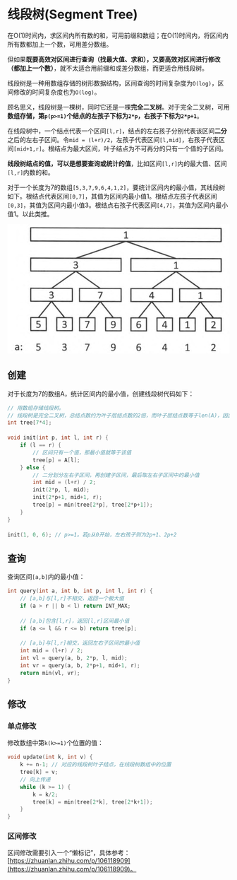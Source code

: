 # 线段树(Segment Tree)

在O(1)时间内，求区间内所有数的和，可用前缀和数组；在O(1)时间内，将区间内所有数都加上一个数，可用差分数组。

但如果**既要高效对区间进行查询（找最大值、求和），又要高效对区间进行修改（都加上一个数）**，就不太适合用前缀和或差分数组，而更适合用线段树。

线段树是一种用数组存储的树形数据结构，区间查询的时间复杂度为`O(log)`，区间修改的时间复杂度也为`O(log)`。

顾名思义，线段树是一棵树，同时它还是一棵**完全二叉树**。对于完全二叉树，可用**数组存储，第`p(p>=1)`个结点的左孩子下标为`2*p`，右孩子下标为`2*p+1`**。

在线段树中，一个结点代表一个区间`[l,r]`，结点的左右孩子分别代表该区间**二分**之后的左右子区间。令`mid = (l+r)/2`，左孩子代表区间`[l,mid]`，右孩子代表区间`[mid+1,r]`。根结点为最大区间，叶子结点为不可再分的只有一个值的子区间。

**线段树结点的值，可以是想要查询或统计的值**，比如区间`[l,r]`内的最大值、区间`[l,r]`内数的和。

对于一个长度为7的数组`[5,3,7,9,6,4,1,2]`，要统计区间内的最小值，其线段树如下。根结点代表区间`[0,7]`，其值为区间内最小值1。根结点左孩子代表区间`[0,3]`，其值为区间内最小值3。根结点右孩子代表区间`[4,7]`，其值为区间内最小值1。以此类推。

![1](img/线段树1.png)

## 创建

对于长度为7的数组A，统计区间内的最小值，创建线段树代码如下：

```c++
// 用数组存储线段树。
// 线段树是完全二叉树，总结点数约为叶子层结点数的2倍，而叶子层结点数等于len(A)，因此总结点数约为2*len(A)。此处开4倍，是为了不容易越界。
int tree[7*4];

void init(int p, int l, int r) {
    if (l == r) {
        // 区间只有一个值，那最小值就等于该值
        tree[p] = A[l];
    } else {
        // 二分划分左右子区间，再创建子区间，最后取左右子区间中的最小值
        int mid = (l+r) / 2;
        init(2*p, l, mid);
        init(2*p+1, mid+1, r);
        tree[p] = min(tree[2*p], tree[2*p+1]);
    }
}

init(1, 0, 6); // p>=1。若p从0开始，左右孩子则为2p+1、2p+2
```

## 查询

查询区间`[a,b]`内的最小值：

```c++
int query(int a, int b, int p, int l, int r) {
    // [a,b]与[l,r]不相交，返回一个极大值
    if (a > r || b < l) return INT_MAX;

    // [a,b]包含[l,r]，返回[l,r]区间最小值
    if (a <= l && r <= b) return tree[p];

    // [a,b]与[l,r]相交，返回左右子区间的最小值
    int mid = (l+r) / 2;
    int vl = query(a, b, 2*p, l, mid);
    int vr = query(a, b, 2*p+1, mid+1, r);
    return min(vl, vr);
}
```

## 修改

### 单点修改

修改数组中第`k(k>=1)`个位置的值：

```c++
void update(int k, int v) {
    k += n-1; // 对应的线段树叶子结点，在线段树数组中的位置
    tree[k] = v;
    // 向上传递
    while (k >= 1) {
        k = k/2;
        tree[k] = min(tree[2*k], tree[2*k+1]);
    }
}
```

### 区间修改

区间修改需要引入一个“懒标记”，具体参考：[https://zhuanlan.zhihu.com/p/106118909](https://zhuanlan.zhihu.com/p/106118909)。
